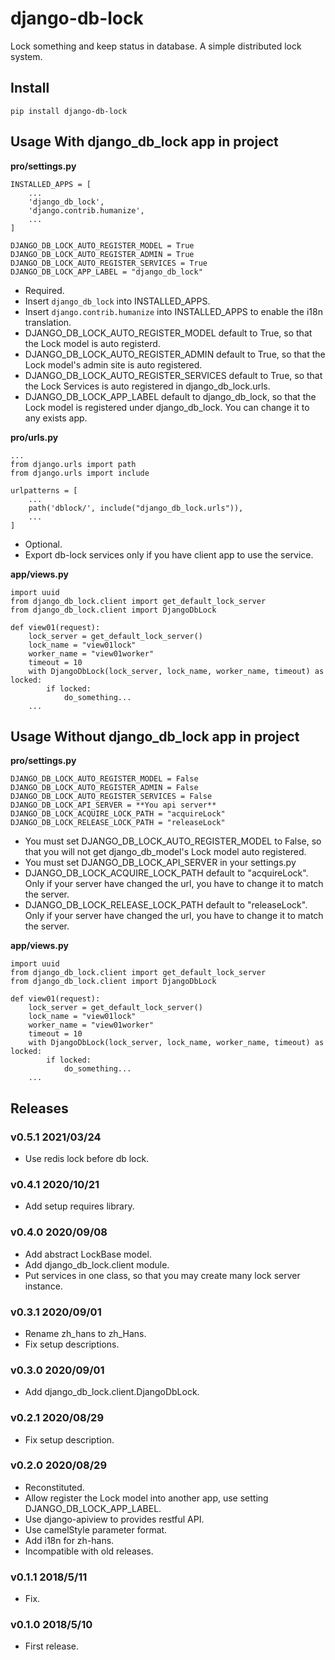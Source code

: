 # django-db-lock

Lock something and keep status in database. A simple distributed lock system.

## Install

```shell
pip install django-db-lock
```

## Usage With django_db_lock app in project

**pro/settings.py**

```
INSTALLED_APPS = [
    ...
    'django_db_lock',
    'django.contrib.humanize',
    ...
]

DJANGO_DB_LOCK_AUTO_REGISTER_MODEL = True
DJANGO_DB_LOCK_AUTO_REGISTER_ADMIN = True
DJANGO_DB_LOCK_AUTO_REGISTER_SERVICES = True
DJANGO_DB_LOCK_APP_LABEL = "django_db_lock"
```

- Required.
- Insert `django_db_lock` into INSTALLED_APPS.
- Insert `django.contrib.humanize` into INSTALLED_APPS to enable the i18n translation.
- DJANGO_DB_LOCK_AUTO_REGISTER_MODEL default to True, so that the Lock model is auto registerd.
- DJANGO_DB_LOCK_AUTO_REGISTER_ADMIN default to True, so that the Lock model's admin site is auto registered.
- DJANGO_DB_LOCK_AUTO_REGISTER_SERVICES default to True, so that the Lock Services is auto registered in django_db_lock.urls.
- DJANGO_DB_LOCK_APP_LABEL default to django_db_lock, so that the Lock model is registered under django_db_lock. You can change it to any exists app.

**pro/urls.py**

```
...
from django.urls import path
from django.urls import include

urlpatterns = [
    ...
    path('dblock/', include("django_db_lock.urls")),
    ...
]
```

- Optional.
- Export db-lock services only if you have client app to use the service.

**app/views.py**

```
import uuid
from django_db_lock.client import get_default_lock_server
from django_db_lock.client import DjangoDbLock

def view01(request):
    lock_server = get_default_lock_server()
    lock_name = "view01lock"
    worker_name = "view01worker"
    timeout = 10
    with DjangoDbLock(lock_server, lock_name, worker_name, timeout) as locked:
        if locked:
            do_something...
    ...
```

##  Usage Without django_db_lock app in project 

**pro/settings.py**

```
DJANGO_DB_LOCK_AUTO_REGISTER_MODEL = False
DJANGO_DB_LOCK_AUTO_REGISTER_ADMIN = False
DJANGO_DB_LOCK_AUTO_REGISTER_SERVICES = False
DJANGO_DB_LOCK_API_SERVER = **You api server**
DJANGO_DB_LOCK_ACQUIRE_LOCK_PATH = "acquireLock"
DJANGO_DB_LOCK_RELEASE_LOCK_PATH = "releaseLock"

```

- You must set DJANGO_DB_LOCK_AUTO_REGISTER_MODEL to False, so that you will not get django_db_model's Lock model auto registered.
- You must set DJANGO_DB_LOCK_API_SERVER in your settings.py
- DJANGO_DB_LOCK_ACQUIRE_LOCK_PATH default to "acquireLock". Only if your server have changed the url, you have to change it to match the server.
- DJANGO_DB_LOCK_RELEASE_LOCK_PATH default to "releaseLock". Only if your server have changed the url, you have to change it to match the server.

**app/views.py**

```
import uuid
from django_db_lock.client import get_default_lock_server
from django_db_lock.client import DjangoDbLock

def view01(request):
    lock_server = get_default_lock_server()
    lock_name = "view01lock"
    worker_name = "view01worker"
    timeout = 10
    with DjangoDbLock(lock_server, lock_name, worker_name, timeout) as locked:
        if locked:
            do_something...
    ...
```


## Releases

### v0.5.1 2021/03/24

- Use redis lock before db lock.

### v0.4.1 2020/10/21

- Add setup requires library.

### v0.4.0 2020/09/08

- Add abstract LockBase model.
- Add django_db_lock.client module.
- Put services in one class, so that you may create many lock server instance.

### v0.3.1 2020/09/01

- Rename zh_hans to zh_Hans.
- Fix setup descriptions.

### v0.3.0 2020/09/01

- Add django_db_lock.client.DjangoDbLock.

### v0.2.1 2020/08/29

- Fix setup description.

### v0.2.0 2020/08/29

- Reconstituted.
- Allow register the Lock model into another app, use setting DJANGO_DB_LOCK_APP_LABEL.
- Use django-apiview to provides restful API.
- Use camelStyle parameter format.
- Add i18n for zh-hans.
- Incompatible with old releases.

### v0.1.1 2018/5/11

- Fix.

### v0.1.0 2018/5/10

- First release.
